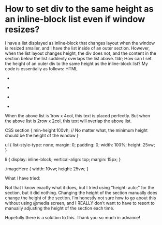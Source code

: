 
# How to set div to the same height as an inline-block list even if window resizes?

I have a list displayed as inline-block that changes layout when the window is resized smaller, and I have the list inside of an outer section. However, when the list layout changes height, the div does not, and the content in the section below the list suddenly overlaps the list above.
tldr; How can I set the height of an outer div to the same height as the inline-block list?
My code is essentially as follows:
HTML
<section>
   <ul>
      <li><div class="imageHere"></div></li>
      <li><div class="imageHere"></div></li>
      <li><div class="imageHere"></div></li>
      <li><div class="imageHere"></div></li>
   </ul>
</section>
<section>
   <p>When the above list is 1row x 4col, this text is placed perfectly. But when the above list is 2row x 2col,
   this text will overlap the above list.</p>
</section>

CSS
section {
   min-height:100vh; // No matter what, the minimum height should be the height of the window
}

ul {
   list-style-type: none;
   margin: 0;
   padding: 0;
   width: 100%;
   height: 25vw;
}

li {
   display: inline-block;
   vertical-align: top;
   margin: 15px;
}

.imageHere {
   width: 10vw;
   height: 25vw;
}

What I have tried:

Not that I know exactly what it does, but I tried using "height: auto;" for the section, but it did nothing.
Changing the height of the section manually does change the height of the section.
I'm honestly not sure how to go about this without using @media screen, and I REALLY don't want to have to resort to manually adjusting the height of the section each time.

Hopefully there is a solution to this. Thank you so much in advance!

        
